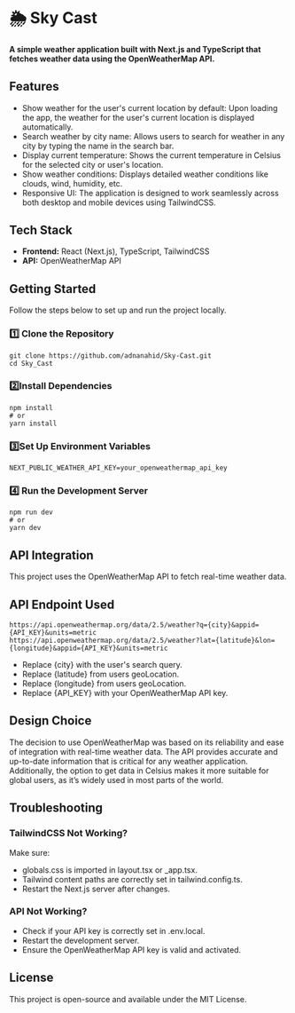 # 🌦 Sky Cast

#### A simple weather application built with Next.js and TypeScript that fetches weather data using the OpenWeatherMap API.

## Features
- Show weather for the user's current location by default: Upon loading the app, the weather for the user's current location is displayed automatically.
- Search weather by city name: Allows users to search for weather in any city by typing the name in the search bar.
- Display current temperature: Shows the current temperature in Celsius for the selected city or user's location.
- Show weather conditions: Displays detailed weather conditions like clouds, wind, humidity, etc.
- Responsive UI: The application is designed to work seamlessly across both desktop and mobile devices using TailwindCSS.

## Tech Stack
- **Frontend:** React (Next.js), TypeScript, TailwindCSS
- **API:** OpenWeatherMap API

## Getting Started
Follow the steps below to set up and run the project locally.

### 1️⃣ Clone the Repository

    git clone https://github.com/adnanahid/Sky-Cast.git
    cd Sky_Cast

### 2️⃣Install Dependencies

    npm install
    # or
    yarn install

### 3️⃣Set Up Environment Variables

    NEXT_PUBLIC_WEATHER_API_KEY=your_openweathermap_api_key

### 4️⃣ Run the Development Server

    npm run dev
    # or
    yarn dev

##  API Integration
This project uses the OpenWeatherMap API to fetch real-time weather data.

##  API Endpoint Used

    https://api.openweathermap.org/data/2.5/weather?q={city}&appid={API_KEY}&units=metric
    https://api.openweathermap.org/data/2.5/weather?lat={latitude}&lon={longitude}&appid={API_KEY}&units=metric

- Replace {city} with the user's search query.
- Replace {latitude} from users geoLocation.
- Replace {longitude} from users geoLocation.
- Replace {API_KEY} with your OpenWeatherMap API key.

## Design Choice
 The decision to use OpenWeatherMap was based on its reliability and ease of integration with real-time weather data. The API provides accurate and up-to-date information that is critical for any weather application. Additionally, the option to get data in Celsius makes it more suitable for global users, as it’s widely used in most parts of the world.

## Troubleshooting
### TailwindCSS Not Working?
Make sure:
- globals.css is imported in layout.tsx or \_app.tsx.
- Tailwind content paths are correctly set in tailwind.config.ts.
- Restart the Next.js server after changes.

### API Not Working?
- Check if your API key is correctly set in .env.local.
- Restart the development server.
- Ensure the OpenWeatherMap API key is valid and activated.

## License
This project is open-source and available under the MIT License.
